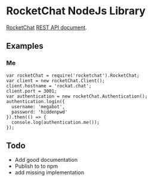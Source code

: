# RocketChat NodeJs Library

[RocketChat](https://rocket.chat) [REST API document](https://rocket.chat/docs/developer-guides/rest-api).

## Examples

### Me

```
var rocketChat = require('rocketchat').RocketChat;
var client = new rocketChat.Client();
client.hostname = 'rockat.chat';
client.port = 3001;
var authentication = new rocketChat.Authentication();
authentication.login({
  username: 'megabot',
  password: 'hiddenpwd'
}).then(() => {
  console.log(authentication.me());
});

```

## Todo

- Add good documentation
- Publish to to npm
- add missing implementation

